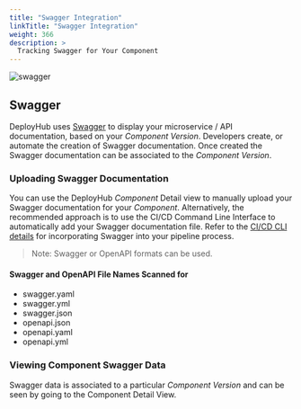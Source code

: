 ```yaml
---
title: "Swagger Integration"
linkTitle: "Swagger Integration"
weight: 366
description: >
  Tracking Swagger for Your Component
---
```


![swagger](/userguide/images/Swagger-logo.png)

## Swagger

DeployHub uses [Swagger](https://swagger.io/) to display your microservice / API documentation, based on your _Component Version_. Developers create, or automate the creation of Swagger documentation. Once created the Swagger documentation can be associated to the _Component Version_.

### Uploading Swagger Documentation

You can use the DeployHub _Component_ Detail view to manually upload your Swagger documentation for your _Component_. Alternatively, the recommended approach is to use the CI/CD Command Line Interface to automatically add your Swagger documentation file. Refer to the [CI/CD CLI details](https://github.com/ortelius/ortelius-cli/blob/main/doc/dh.md) for incorporating Swagger into your pipeline process.

> Note: Swagger or OpenAPI formats can be used.

#### Swagger and OpenAPI File Names Scanned for

- swagger.yaml
- swagger.yml
- swagger.json
- openapi.json
- openapi.yaml
- openapi.yml

### Viewing Component Swagger Data

Swagger data is associated to a particular _Component Version_ and can be seen by going to the Component Detail View.
